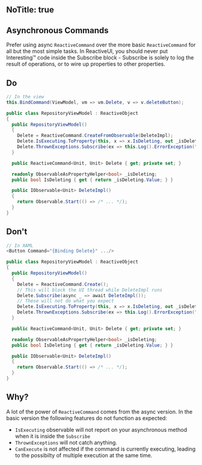 NoTitle: true
---
## Asynchronous Commands

Prefer using async `ReactiveCommand` over the more basic `ReactiveCommand` for all but the most simple tasks. In ReactiveUI, you should never put Interesting™ code inside the Subscribe block - Subscribe is solely to log the result of operations, or to wire up properties to other properties.

## Do

```csharp
// In the view
this.BindCommand(ViewModel, vm => vm.Delete, v => v.deleteButton);

public class RepositoryViewModel : ReactiveObject
{
  public RepositoryViewModel() 
  {
    Delete = ReactiveCommand.CreateFromObservable(DeleteImpl);
    Delete.IsExecuting.ToProperty(this, x => x.IsDeleting, out _isDeleting);
    Delete.ThrownExceptions.Subscribe(ex => this.Log().ErrorException("Something went wrong", ex));
  }

  public ReactiveCommand<Unit, Unit> Delete { get; private set; }

  readonly ObservableAsPropertyHelper<bool> _isDeleting;
  public bool IsDeleting { get { return _isDeleting.Value; } }

  public IObservable<Unit> DeleteImpl()
  {
    return Observable.Start(() => /* ... */);
  }
}
```

## Don't

```csharp
// In XAML
<Button Command="{Binding Delete}" .../>

public class RepositoryViewModel : ReactiveObject
{
  public RepositoryViewModel() 
  {
    Delete = ReactiveCommand.Create();
    // This will block the UI thread while DeleteImpl runs
    Delete.Subscribe(async _ => await DeleteImpl());
    // These will not do what you expect
    Delete.IsExecuting.ToProperty(this, x => x.IsDeleting, out _isDeleting);
    Delete.ThrownExceptions.Subscribe(ex => this.Log().ErrorException("Something went wrong", ex));
  }

  public ReactiveCommand<Unit, Unit> Delete { get; private set; }

  readonly ObservableAsPropertyHelper<bool> _isDeleting;
  public bool IsDeleting { get { return _isDeleting.Value; } }

  public IObservable<Unit> DeleteImpl()
  {
    return Observable.Start(() => /* ... */);
  }
}
```

## Why?

A lot of the power of `ReactiveCommand` comes from the async version. In the basic version the following features do not function as expected:

* `IsExecuting` observable will not report on your asynchronous method when it is inside the `Subscribe`
* `ThrownExceptions` will not catch anything.
* `CanExecute` is not affected if the command is currently executing, leading to the possibilty of multiple execution at the same time.



